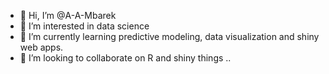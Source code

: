 - 👋 Hi, I’m @A-A-Mbarek
- 👀 I’m interested in data science
- 🌱 I’m currently learning predictive modeling, data visualization and shiny web apps.
- 💞️ I’m looking to collaborate on R and shiny things ..


<!---
A-A-Mbarek/A-A-Mbarek is a ✨ special ✨ repository because its `README.md` (this file) appears on your GitHub profile.
You can click the Preview link to take a look at your changes.
--->
